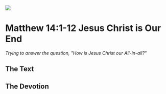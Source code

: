 <img class="intro-right" src="/images/art-matthew.jpg">

# Matthew 14:1-12 Jesus Christ is Our End

*Trying to answer the question, "How is Jesus Christ our All-in-all?"*

## The Text

## The Devotion